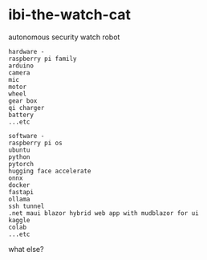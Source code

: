 # ibi-the-watch-cat
autonomous security watch robot
```
hardware -
raspberry pi family
arduino 
camera
mic
motor
wheel
gear box
qi charger
battery
...etc
```
```
software -
raspberry pi os
ubuntu
python
pytorch
hugging face accelerate
onnx
docker
fastapi
ollama
ssh tunnel
.net maui blazor hybrid web app with mudblazor for ui
kaggle
colab
...etc
```
what else?

